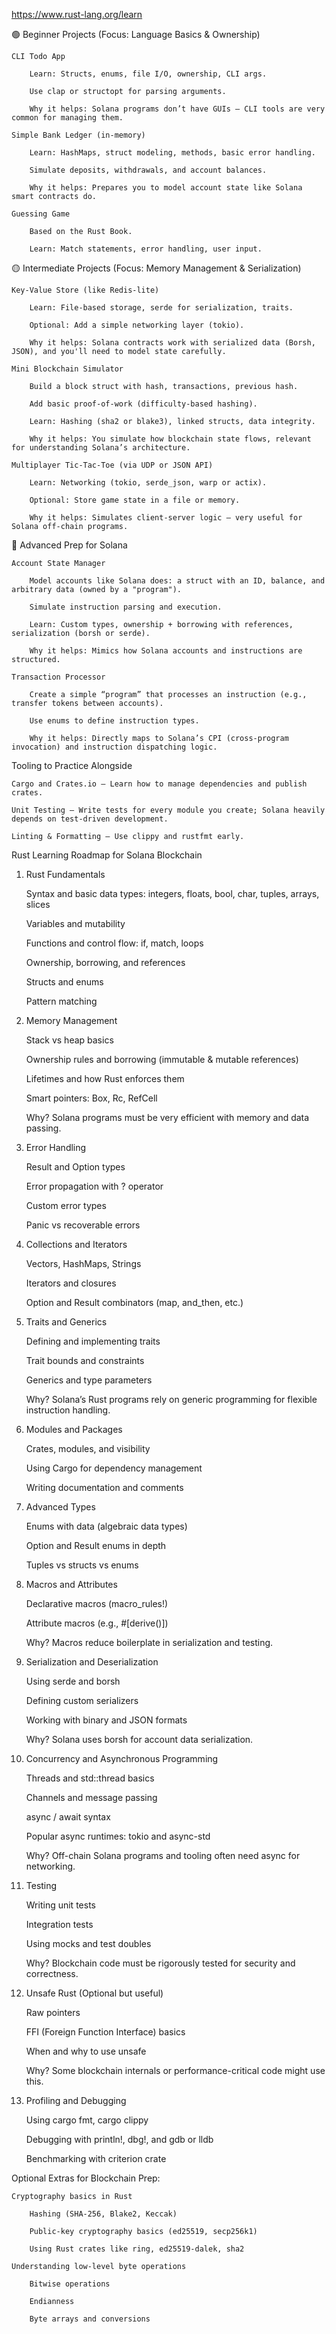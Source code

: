 https://www.rust-lang.org/learn

🟢 Beginner Projects (Focus: Language Basics & Ownership)

    CLI Todo App

        Learn: Structs, enums, file I/O, ownership, CLI args.

        Use clap or structopt for parsing arguments.

        Why it helps: Solana programs don’t have GUIs — CLI tools are very common for managing them.

    Simple Bank Ledger (in-memory)

        Learn: HashMaps, struct modeling, methods, basic error handling.

        Simulate deposits, withdrawals, and account balances.

        Why it helps: Prepares you to model account state like Solana smart contracts do.

    Guessing Game

        Based on the Rust Book.

        Learn: Match statements, error handling, user input.

🟡 Intermediate Projects (Focus: Memory Management & Serialization)

    Key-Value Store (like Redis-lite)

        Learn: File-based storage, serde for serialization, traits.

        Optional: Add a simple networking layer (tokio).

        Why it helps: Solana contracts work with serialized data (Borsh, JSON), and you'll need to model state carefully.

    Mini Blockchain Simulator

        Build a block struct with hash, transactions, previous hash.

        Add basic proof-of-work (difficulty-based hashing).

        Learn: Hashing (sha2 or blake3), linked structs, data integrity.

        Why it helps: You simulate how blockchain state flows, relevant for understanding Solana’s architecture.

    Multiplayer Tic-Tac-Toe (via UDP or JSON API)

        Learn: Networking (tokio, serde_json, warp or actix).

        Optional: Store game state in a file or memory.

        Why it helps: Simulates client-server logic — very useful for Solana off-chain programs.

🔵 Advanced Prep for Solana

    Account State Manager

        Model accounts like Solana does: a struct with an ID, balance, and arbitrary data (owned by a "program").

        Simulate instruction parsing and execution.

        Learn: Custom types, ownership + borrowing with references, serialization (borsh or serde).

        Why it helps: Mimics how Solana accounts and instructions are structured.

    Transaction Processor

        Create a simple “program” that processes an instruction (e.g., transfer tokens between accounts).

        Use enums to define instruction types.

        Why it helps: Directly maps to Solana’s CPI (cross-program invocation) and instruction dispatching logic.

Tooling to Practice Alongside

    Cargo and Crates.io – Learn how to manage dependencies and publish crates.

    Unit Testing – Write tests for every module you create; Solana heavily depends on test-driven development.

    Linting & Formatting – Use clippy and rustfmt early.

Rust Learning Roadmap for Solana Blockchain
1. Rust Fundamentals

    Syntax and basic data types: integers, floats, bool, char, tuples, arrays, slices

    Variables and mutability

    Functions and control flow: if, match, loops

    Ownership, borrowing, and references

    Structs and enums

    Pattern matching

2. Memory Management

    Stack vs heap basics

    Ownership rules and borrowing (immutable & mutable references)

    Lifetimes and how Rust enforces them

    Smart pointers: Box<T>, Rc<T>, RefCell<T>

    Why? Solana programs must be very efficient with memory and data passing.

3. Error Handling

    Result and Option types

    Error propagation with ? operator

    Custom error types

    Panic vs recoverable errors

4. Collections and Iterators

    Vectors, HashMaps, Strings

    Iterators and closures

    Option and Result combinators (map, and_then, etc.)

5. Traits and Generics

    Defining and implementing traits

    Trait bounds and constraints

    Generics and type parameters

    Why? Solana’s Rust programs rely on generic programming for flexible instruction handling.

6. Modules and Packages

    Crates, modules, and visibility

    Using Cargo for dependency management

    Writing documentation and comments

7. Advanced Types

    Enums with data (algebraic data types)

    Option and Result enums in depth

    Tuples vs structs vs enums

8. Macros and Attributes

    Declarative macros (macro_rules!)

    Attribute macros (e.g., #[derive()])

    Why? Macros reduce boilerplate in serialization and testing.

9. Serialization and Deserialization

    Using serde and borsh

    Defining custom serializers

    Working with binary and JSON formats

    Why? Solana uses borsh for account data serialization.

10. Concurrency and Asynchronous Programming

    Threads and std::thread basics

    Channels and message passing

    async / await syntax

    Popular async runtimes: tokio and async-std

    Why? Off-chain Solana programs and tooling often need async for networking.

11. Testing

    Writing unit tests

    Integration tests

    Using mocks and test doubles

    Why? Blockchain code must be rigorously tested for security and correctness.

12. Unsafe Rust (Optional but useful)

    Raw pointers

    FFI (Foreign Function Interface) basics

    When and why to use unsafe

    Why? Some blockchain internals or performance-critical code might use this.

13. Profiling and Debugging

    Using cargo fmt, cargo clippy

    Debugging with println!, dbg!, and gdb or lldb

    Benchmarking with criterion crate

Optional Extras for Blockchain Prep:

    Cryptography basics in Rust

        Hashing (SHA-256, Blake2, Keccak)

        Public-key cryptography basics (ed25519, secp256k1)

        Using Rust crates like ring, ed25519-dalek, sha2

    Understanding low-level byte operations

        Bitwise operations

        Endianness

        Byte arrays and conversions
